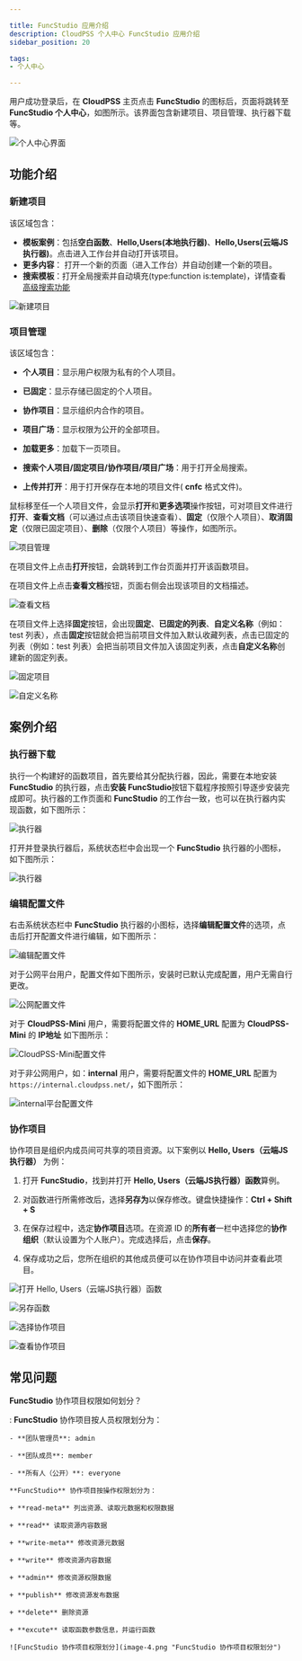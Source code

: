 ```yaml
---

title: FuncStudio 应用介绍
description: CloudPSS 个人中心 FuncStudio 应用介绍
sidebar_position: 20

tags: 
- 个人中心

---
```


用户成功登录后，在 **CloudPSS** 主页点击 **FuncStudio** 的图标后，页面将跳转至**FuncStudio 个人中心**，如图所示。该界面包含新建项目、项目管理、执行器下载等。

![个人中心界面](./个人中心.png "个人中心界面")

## 功能介绍

### 新建项目

该区域包含：

+ **模板案例**：包括**空白函数**、**Hello,Users(本地执行器)**、**Hello,Users(云端JS执行器)**。点击进入工作台并自动打开该项目。
+ **更多内容**： 打开一个新的页面（进入工作台）并自动创建一个新的项目。
+ **搜索模板**：打开全局搜索并自动填充(type:function is:template)，详情查看[高级搜索功能](../../others/advanced-search/index.md "高级搜索功能")

![新建项目](./新建项目.png "新建项目")


### 项目管理

该区域包含：

+ **个人项目**：显示用户权限为私有的个人项目。

+ **已固定**：显示存储已固定的个人项目。
  
+ **协作项目**：显示组织内合作的项目。

+ **项目广场**：显示权限为公开的全部项目。

+ **加载更多**：加载下一页项目。
  
+ **搜索个人项目/固定项目/协作项目/项目广场**：用于打开全局搜索。

+ **上传并打开**：用于打开保存在本地的项目文件( **cnfc** 格式文件)。  


鼠标移至任一个人项目文件，会显示**打开**和**更多选项**操作按钮，可对项目文件进行**打开**、**查看文档**（可以通过点击该项目快速查看）、**固定**（仅限个人项目）、**取消固定**（仅限已固定项目）、**删除**（仅限个人项目）等操作，如图所示。

![项目管理](./项目管理.png "项目管理")

在项目文件上点击**打开**按钮，会跳转到工作台页面并打开该函数项目。

在项目文件上点击**查看文档**按钮，页面右侧会出现该项目的文档描述。

![查看文档](./查看文档.png "查看文档")
 
在项目文件上选择**固定**按钮，会出现**固定**、**已固定的列表**、**自定义名称**（例如：test 列表），点击**固定**按钮就会把当前项目文件加入默认收藏列表，点击已固定的列表（例如：test 列表）会把当前项目文件加入该固定列表，点击**自定义名称**创建新的固定列表。

![固定项目](./固定项目.png "固定项目")

![自定义名称](./自定义名称.png "自定义名称")

## 案例介绍

### 执行器下载

执行一个构建好的函数项目，首先要给其分配执行器，因此，需要在本地安装 **FuncStudio** 的执行器，点击**安装 FuncStudio**按钮下载程序按照引导逐步安装完成即可。执行器的工作页面和 **FuncStudio** 的工作台一致，也可以在执行器内实现函数，如下图所示：

![执行器](./执行器界面.png "执行器界面")

打开并登录执行器后，系统状态栏中会出现一个 **FuncStudio** 执行器的小图标，如下图所示：

![执行器](./执行器图标.png "执行器图标")

### 编辑配置文件

右击系统状态栏中 **FuncStudio** 执行器的小图标，选择**编辑配置文件**的选项，点击后打开配置文件进行编辑，如下图所示：

![编辑配置文件](./编辑配置文件.png "编辑配置文件")

对于公网平台用户，配置文件如下图所示，安装时已默认完成配置，用户无需自行更改。

![公网配置文件](./公网配置文件.png "公网配置文件")

对于 **CloudPSS-Mini** 用户，需要将配置文件的 **HOME_URL** 配置为 **CloudPSS-Mini** 的 **IP地址** 如下图所示：

![CloudPSS-Mini配置文件](./CloudPSS-Mini配置文件.png "CloudPSS-Mini配置文件")

对于非公网用户，如：**internal** 用户，需要将配置文件的 **HOME_URL** 配置为 `https://internal.cloudpss.net/`，如下图所示：

![internal平台配置文件](./internal平台配置文件.png "internal平台配置文件")

### 协作项目

协作项目是组织内成员间可共享的项目资源。以下案例以 **Hello, Users（云端JS执行器）** 为例：

1. 打开 **FuncStudio**，找到并打开 **Hello, Users（云端JS执行器）函数**算例。

2. 对函数进行所需修改后，选择**另存为**以保存修改。键盘快捷操作：**Ctrl + Shift + S**

3. 在保存过程中，选定**协作项目**选项。在资源 ID 的**所有者**一栏中选择您的**协作组织**（默认设置为个人账户）。完成选择后，点击**保存**。

4. 保存成功之后，您所在组织的其他成员便可以在协作项目中访问并查看此项目。


![打开 Hello, Users（云端JS执行器）函数](image.png "打开 Hello, Users（云端JS执行器）函数")

![另存函数](image-1.png "另存函数")

![选择协作项目](image-2.png "选择协作项目")

![查看协作项目](image-3.png "查看协作项目")


## 常见问题

**FuncStudio** 协作项目权限如何划分？

:   **FuncStudio** 协作项目按人员权限划分为：

    - **团队管理员**: admin

    - **团队成员**: member

    - **所有人（公开）**: everyone

    **FuncStudio** 协作项目按操作权限划分为：

    + **read-meta** 列出资源、读取元数据和权限数据

    + **read** 读取资源内容数据
    
    + **write-meta** 修改资源元数据
    
    + **write** 修改资源内容数据
    
    + **admin** 修改资源权限数据
    
    + **publish** 修改资源发布数据
    
    + **delete** 删除资源
    
    + **excute** 读取函数参数信息，并运行函数

    ![FuncStudio 协作项目权限划分](image-4.png "FuncStudio 协作项目权限划分")
